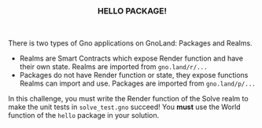 <div align="center">
 <h3 align="center">HELLO PACKAGE!</h3>
</div>
<br />

There is two types of Gno applications on GnoLand: Packages and Realms.

- Realms are Smart Contracts which expose Render function and have their own state. Realms are imported from `gno.land/r/...`
- Packages do not have Render function or state, they expose functions Realms can import and use. Packages are imported from `gno.land/p/...`

In this challenge, you must write the Render function of the Solve realm to make the unit tests in `solve_test.gno` succeed! You **must** use the World function of the `hello` package in your solution.
